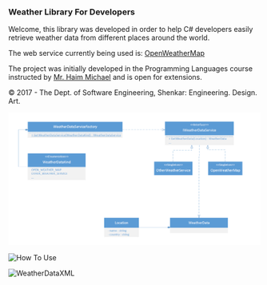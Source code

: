 ﻿### Weather Library For Developers

Welcome, this library was developed in order to help C# developers easily retrieve weather data from different places around the world. 

The web service currently being used is: [OpenWeatherMap](http://openweathermap.org/)

The project was initially developed in the Programming Languages course instructed by [Mr. Haim Michael](http://lifemichael.com/moodle/) and is open for extensions.

© 2017 - The Dept. of Software Engineering, Shenkar: Engineering. Design. Art.

![Class Diagram](/ClassDiagram.PNG)

![How To Use](/HowToUse.PNG)

![WeatherDataXML](/WeatherDataXML.PNG)
